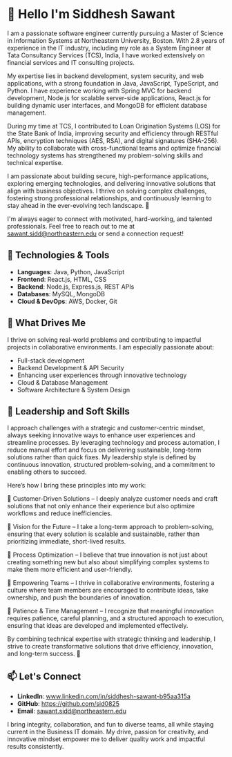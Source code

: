 # 👋 Hello I'm Siddhesh Sawant
I am a passionate software engineer currently pursuing a Master of Science in Information Systems at Northeastern University, Boston. With 2.8 years of experience in the IT industry, including my role as a System Engineer at Tata Consultancy Services (TCS), India, I have worked extensively on financial services and IT consulting projects.

My expertise lies in backend development, system security, and web applications, with a strong foundation in Java, JavaScript, TypeScript, and Python. I have experience working with Spring MVC for backend development, Node.js for scalable server-side applications, React.js for building dynamic user interfaces, and MongoDB for efficient database management.

During my time at TCS, I contributed to Loan Origination Systems (LOS) for the State Bank of India, improving security and efficiency through RESTful APIs, encryption techniques (AES, RSA), and digital signatures (SHA-256). My ability to collaborate with cross-functional teams and optimize financial technology systems has strengthened my problem-solving skills and technical expertise.

I am passionate about building secure, high-performance applications, exploring emerging technologies, and delivering innovative solutions that align with business objectives. I thrive on solving complex challenges, fostering strong professional relationships, and continuously learning to stay ahead in the ever-evolving tech landscape. 🚀

I'm always eager to connect with motivated, hard-working, and talented professionals. Feel free to reach out to me at sawant.sidd@northeastern.edu or send a connection request!

## 🔧 Technologies & Tools
- **Languages**: Java, Python, JavaScript  
- **Frontend**: React.js, HTML, CSS  
- **Backend**: Node.js, Express.js, REST APIs  
- **Databases**: MySQL, MongoDB  
- **Cloud & DevOps**: AWS, Docker, Git

## 🌟 What Drives Me
I thrive on solving real-world problems and contributing to impactful projects in collaborative environments. I am especially passionate about:  
- Full-stack development
- Backend Development & API Security
- Enhancing user experiences through innovative technology
- Cloud & Database Management
- Software Architecture & System Design

## 🌟 Leadership and Soft Skills
I approach challenges with a strategic and customer-centric mindset, always seeking innovative ways to enhance user experiences and streamline processes. By leveraging technology and process automation, I reduce manual effort and focus on delivering sustainable, long-term solutions rather than quick fixes. My leadership style is defined by continuous innovation, structured problem-solving, and a commitment to enabling others to succeed.

Here’s how I bring these principles into my work:

🔹 Customer-Driven Solutions – I deeply analyze customer needs and craft solutions that not only enhance their experience but also optimize workflows and reduce inefficiencies.

🔹 Vision for the Future – I take a long-term approach to problem-solving, ensuring that every solution is scalable and sustainable, rather than prioritizing immediate, short-lived results.

🔹 Process Optimization – I believe that true innovation is not just about creating something new but also about simplifying complex systems to make them more efficient and user-friendly.

🔹 Empowering Teams – I thrive in collaborative environments, fostering a culture where team members are encouraged to contribute ideas, take ownership, and push the boundaries of innovation.

🔹 Patience & Time Management – I recognize that meaningful innovation requires patience, careful planning, and a structured approach to execution, ensuring that ideas are developed and implemented effectively.

By combining technical expertise with strategic thinking and leadership, I strive to create transformative solutions that drive efficiency, innovation, and long-term success. 🚀

## 📫 Let's Connect
- **LinkedIn**: www.linkedin.com/in/siddhesh-sawant-b95aa315a
- **GitHub**: https://github.com/sid0825
- **Email**: sawant.sidd@northeastern.edu

I bring integrity, collaboration, and fun to diverse teams, all while staying current in the Business IT domain. My drive, passion for creativity, and innovative mindset empower me to deliver quality work and impactful results consistently.
